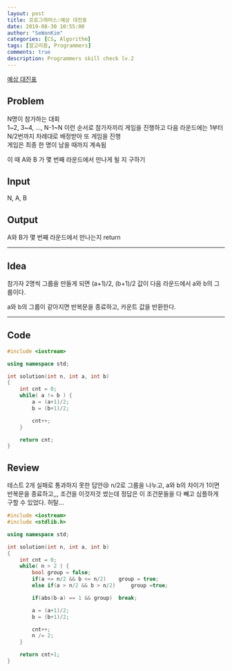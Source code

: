 ```yaml
---
layout: post
title: 프로그래머스:예상 대진표
date: 2019-08-30 10:55:00
author: "SeWonKim"
categories: [CS, Algorithm]
tags: [알고리즘, Programmers]
comments: true
description: Programmers skill check lv.2
---
```


[예상 대진표](https://programmers.co.kr/learn/courses/30/lessons/12985)

## Problem

N명이 참가하는 대회  
1~2, 3~4, ..., N-1~N 이런 순서로 참가자끼리 게임을 진행하고
다음 라운드에는 1부터 N/2번까지 차례대로 배정받아 또 게임을 진행  
게임은 최종 한 명이 남을 때까지 계속됨

이 때 A와 B 가 몇 번째 라운드에서 만나게 될 지 구하기

## Input

N, A, B

## Output

A와 B가 몇 번째 라운드에서 만나는지 return

---

## Idea

참가자 2명씩 그룹을 만들게 되면
(a+1)/2, (b+1)/2 값이 다음 라운드에서 a와 b의 그룹이다.

a와 b의 그룹이 같아지면 반복문을 종료하고, 카운트 값을 반환한다.

---

## Code

```cpp
#include <iostream>

using namespace std;

int solution(int n, int a, int b)
{
    int cnt = 0;
    while( a != b ) {
        a = (a+1)/2;
        b = (b+1)/2;

        cnt++;
    }

    return cnt;
}
```

## Review

테스트 2개 실패로 통과하지 못한 답안😢
n/2로 그룹을 나누고, a와 b의 차이가 1이면 반복문을 종료하고,,, 조건을 이것저것 썼는데 정답은 이 조건문들을 다 빼고 심플하게 구할 수 있었다. 허탈...

```cpp
#include <iostream>
#include <stdlib.h>

using namespace std;

int solution(int n, int a, int b)
{
    int cnt = 0;
    while( n > 2 ) {
        bool group = false;
        if(a <= n/2 && b <= n/2)    group = true;
        else if(a > n/2 && b > n/2)     group =true;

        if(abs(b-a) == 1 && group)  break;

        a = (a+1)/2;
        b = (b+1)/2;

        cnt++;
        n /= 2;
    }

    return cnt+1;
}
```
